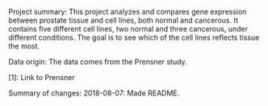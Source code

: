 Project summary:
This project analyzes and compares gene expression between prostate tissue and 
cell lines, both normal and cancerous. It contains five different cell lines, 
two normal and three cancerous, under different conditions. The goal is to see 
which of the cell lines reflects tissue the most. 

Data origin:
The data comes from the Prensner study.

[1]: Link to Prensner


Summary of changes:
2018-08-07: Made README. 


